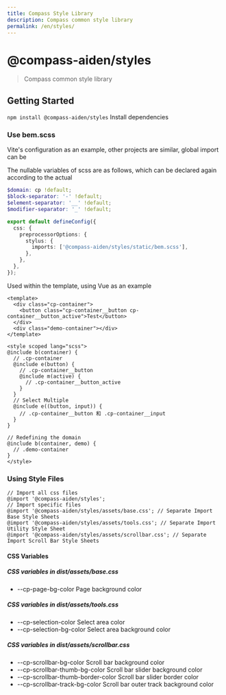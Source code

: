 ```yaml
---
title: Compass Style Library
description: Compass common style library
permalink: /en/styles/
---
```


# @compass-aiden/styles

> Compass common style library

## Getting Started

`npm install @compass-aiden/styles` Install dependencies

### Use bem.scss

Vite's configuration as an example, other projects are similar, global import can be

The nullable variables of scss are as follows, which can be declared again according to the actual

```scss
$domain: cp !default;
$block-separator: '-' !default;
$element-separator: '__' !default;
$modifier-separator: '_' !default;
```

```typescript
export default defineConfig({
  css: {
    preprocessorOptions: {
      stylus: {
        imports: ['@compass-aiden/styles/static/bem.scss'],
      },
    },
  },
});
```

Used within the template, using Vue as an example

```vue
<template>
  <div class="cp-container">
    <button class="cp-container__button cp-container__button_active">Test</button>
  </div>
  <div class="demo-container"></div>
</template>

<style scoped lang="scss">
@include b(container) {
  // .cp-container
  @include e(button) {
    // .cp-container__button
    @include m(active) {
      // .cp-container__button_active
    }
  }
  // Select Multiple
  @include e((button, input)) {
    // .cp-container__button 和 .cp-container__input
  }
}

// Redefining the domain
@include b(container, demo) {
  // .demo-container
}
</style>
```

### Using Style Files

```stylus
// Import all css files
@import '@compass-aiden/styles';
// Import specific files
@import '@compass-aiden/styles/assets/base.css'; // Separate Import Base Style Sheets
@import '@compass-aiden/styles/assets/tools.css'; // Separate Import Utility Style Sheet
@import '@compass-aiden/styles/assets/scrollbar.css'; // Separate Import Scroll Bar Style Sheets
```

#### CSS Variables

##### CSS variables in dist/assets/base.css

- --cp-page-bg-color Page background color

##### CSS variables in dist/assets/tools.css

- --cp-selection-color Select area color
- --cp-selection-bg-color Select area background color

##### CSS variables in dist/assets/scrollbar.css

- --cp-scrollbar-bg-color Scroll bar background color
- --cp-scrollbar-thumb-bg-color Scroll bar slider background color
- --cp-scrollbar-thumb-border-color Scroll bar slider border color
- --cp-scrollbar-track-bg-color Scroll bar outer track background color
